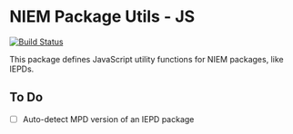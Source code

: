
# NIEM Package Utils - JS

[![Build Status](https://travis-ci.org/cdmgtri/niem-package-utils-js.svg?branch=dev)](https://travis-ci.org/cdmgtri/niem-package-utils-js)

This package defines JavaScript utility functions for NIEM packages, like IEPDs.

## To Do

- [ ] Auto-detect MPD version of an IEPD package

